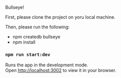 Bullseye!

First, please clone the project on yoru local machine.

Then, please run the following:
- npm createdb bullseye
- npm install


### `npm run start:dev`

Runs the app in the development mode.\
Open [http://localhost:3002](http://localhost:3002) to view it in your browser.



